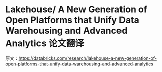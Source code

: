 # Lakehouse/ A New Generation of Open Platforms that Unify Data Warehousing and Advanced Analytics 论文翻译

原文：https://databricks.com/research/lakehouse-a-new-generation-of-open-platforms-that-unify-data-warehousing-and-advanced-analytics
